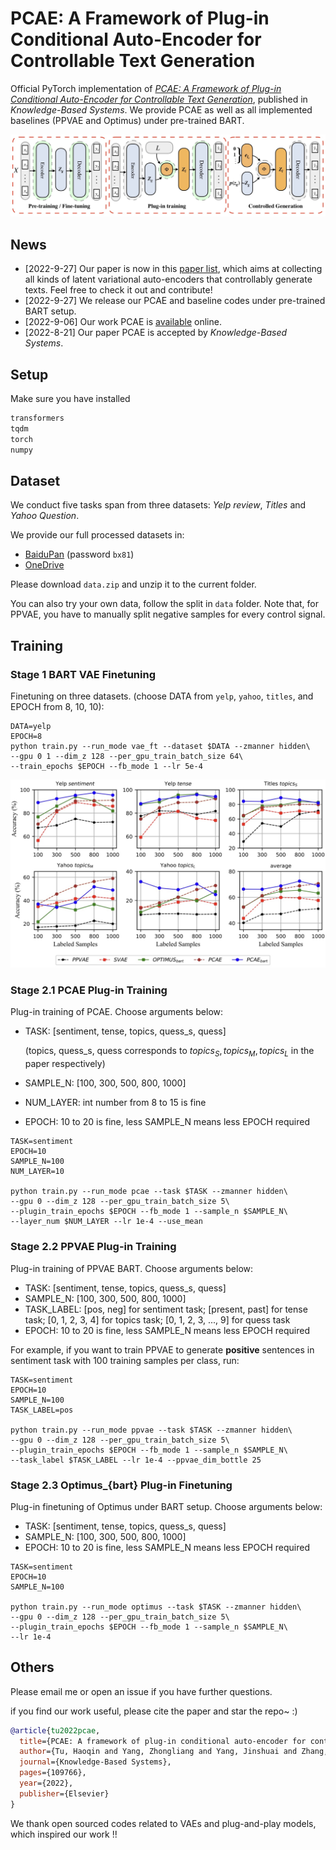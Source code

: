 # PCAE: A Framework of Plug-in Conditional Auto-Encoder for Controllable Text Generation

Official PyTorch implementation of *[PCAE: A Framework of Plug-in Conditional Auto-Encoder for Controllable Text Generation](https://www.sciencedirect.com/science/article/pii/S0950705122008942)*, published in *Knowledge-Based Systems*. We provide PCAE as well as all implemented baselines (PPVAE and Optimus) under pre-trained BART.

![pcae_struct](pics/pcae_struct.jpg)



## News

- [2022-9-27] Our paper is now in this [paper list](https://github.com/ImKeTT/CTG-latentAEs), which aims at collecting all kinds of latent variational auto-encoders that controllably generate texts. Feel free to check it out and contribute!
- [2022-9-27] We release our PCAE and baseline codes under pre-trained BART setup.
- [2022-9-06] Our work PCAE is [available](https://www.sciencedirect.com/science/article/pii/S0950705122008942) online.
- [2022-8-21] Our paper PCAE is accepted by *Knowledge-Based Systems*.

## Setup

Make sure you have installed

```bash
transformers
tqdm
torch
numpy
```

## Dataset

We conduct five tasks span from three datasets: *Yelp review*, *Titles* and *Yahoo Question*. 

We provide our full processed datasets in:

-  [BaiduPan](https://pan.baidu.com/s/11vEqD_liL_U8brCEC6Nohg?pwd=bx81) (password `bx81`) 
- [OneDrive](https://drive.google.com/file/d/1XDHN3rbXhl-dc_cqIFsQCd01pr6BiQjn/view?usp=sharing)

Please download `data.zip` and unzip it to the current folder.

You can also try your own data, follow the split in `data` folder. Note that, for PPVAE, you have to manually split negative samples for every control signal.

## Training

### Stage 1 BART VAE Finetuning

Finetuning on three datasets. (choose DATA from `yelp`, `yahoo`, `titles`, and EPOCH from 8, 10, 10):

```shell
DATA=yelp
EPOCH=8
python train.py --run_mode vae_ft --dataset $DATA --zmanner hidden\
--gpu 0 1 --dim_z 128 --per_gpu_train_batch_size 64\
--train_epochs $EPOCH --fb_mode 1 --lr 5e-4
```



![acc_results](pics/acc_results.jpg)

### Stage 2.1 PCAE Plug-in Training

Plug-in training of PCAE. Choose arguments below:

+ TASK: [sentiment,  tense,  topics, quess_s, quess] 

  (topics, quess_s, quess corresponds to $topics_S,topics_M, topics_L$ in the paper respectively)

+ SAMPLE_N: [100, 300, 500, 800, 1000]

+ NUM_LAYER: int number from 8 to 15 is fine

+ EPOCH: 10 to 20 is fine, less SAMPLE_N means less EPOCH required

```shell
TASK=sentiment
EPOCH=10
SAMPLE_N=100
NUM_LAYER=10

python train.py --run_mode pcae --task $TASK --zmanner hidden\
--gpu 0 --dim_z 128 --per_gpu_train_batch_size 5\
--plugin_train_epochs $EPOCH --fb_mode 1 --sample_n $SAMPLE_N\
--layer_num $NUM_LAYER --lr 1e-4 --use_mean
```

### Stage 2.2 PPVAE Plug-in Training

Plug-in training of PPVAE BART. Choose arguments below:

+ TASK: [sentiment,  tense,  topics, quess_s, quess]
+ SAMPLE_N: [100, 300, 500, 800, 1000]
+ TASK_LABEL: [pos, neg] for sentiment task; [present, past] for tense task; [0, 1, 2, 3, 4] for topics task; [0, 1, 2, 3, ..., 9] for quess task
+ EPOCH: 10 to 20 is fine, less SAMPLE_N means less EPOCH required

For example, if you want to train PPVAE to generate **positive** sentences in sentiment task with 100 training samples per class, run:

```shell
TASK=sentiment
EPOCH=10
SAMPLE_N=100
TASK_LABEL=pos

python train.py --run_mode ppvae --task $TASK --zmanner hidden\
--gpu 0 --dim_z 128 --per_gpu_train_batch_size 5\
--plugin_train_epochs $EPOCH --fb_mode 1 --sample_n $SAMPLE_N\
--task_label $TASK_LABEL --lr 1e-4 --ppvae_dim_bottle 25
```

### Stage 2.3 Optimus_{bart} Plug-in Finetuning

Plug-in finetuning of Optimus under BART setup. Choose arguments below:

+ TASK: [sentiment,  tense,  topics, quess_s, quess] 
+ SAMPLE_N: [100, 300, 500, 800, 1000]
+ EPOCH: 10 to 20 is fine, less SAMPLE_N means less EPOCH required

```shell
TASK=sentiment
EPOCH=10
SAMPLE_N=100

python train.py --run_mode optimus --task $TASK --zmanner hidden\
--gpu 0 --dim_z 128 --per_gpu_train_batch_size 5\
--plugin_train_epochs $EPOCH --fb_mode 1 --sample_n $SAMPLE_N\
--lr 1e-4
```

## Others

Please email me or open an issue if you have further questions.

if you find our work useful, please cite the paper and star the repo~ :)

```bibtex
@article{tu2022pcae,
  title={PCAE: A framework of plug-in conditional auto-encoder for controllable text generation},
  author={Tu, Haoqin and Yang, Zhongliang and Yang, Jinshuai and Zhang, Siyu and Huang, Yongfeng},
  journal={Knowledge-Based Systems},
  pages={109766},
  year={2022},
  publisher={Elsevier}
}
```

We thank open sourced codes related to VAEs and plug-and-play models, which inspired our work !!